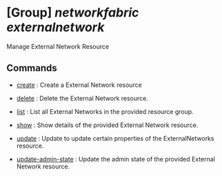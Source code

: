 # [Group] _networkfabric externalnetwork_

Manage External Network Resource

## Commands

- [create](/Commands/networkfabric/externalnetwork/_create.md)
: Create a External Network resource

- [delete](/Commands/networkfabric/externalnetwork/_delete.md)
: Delete the External Network resource.

- [list](/Commands/networkfabric/externalnetwork/_list.md)
: List all External Networks in the provided resource group.

- [show](/Commands/networkfabric/externalnetwork/_show.md)
: Show details of the provided External Network resource.

- [update](/Commands/networkfabric/externalnetwork/_update.md)
: Update to update certain properties of the ExternalNetworks resource.

- [update-admin-state](/Commands/networkfabric/externalnetwork/_update-admin-state.md)
: Update the admin state of the provided External Network resource.

